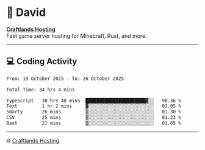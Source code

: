 # 👋 David

**[Craftlands Hosting](https://craftlands.host)**  
Fast game server hosting for Minecraft, Rust, and more.

---

## 💻 Coding Activity

<!--START_SECTION:waka-->

```txt
From: 19 October 2025 - To: 26 October 2025

Total Time: 34 hrs 4 mins

TypeScript   30 hrs 48 mins  ██████████████████████▓░░   90.36 %
Text         1 hr 2 mins     ▓░░░░░░░░░░░░░░░░░░░░░░░░   03.05 %
Smarty       26 mins         ▒░░░░░░░░░░░░░░░░░░░░░░░░   01.30 %
CSV          25 mins         ▒░░░░░░░░░░░░░░░░░░░░░░░░   01.23 %
Bash         21 mins         ▒░░░░░░░░░░░░░░░░░░░░░░░░   01.05 %
```

<!--END_SECTION:waka-->

---

🌐 [Craftlands Hosting](https://craftlands.host)  
